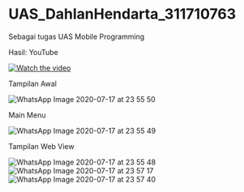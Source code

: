 # UAS_DahlanHendarta_311710763
Sebagai tugas UAS Mobile Programming

Hasil:
YouTube

[![Watch the video](https://i.imgur.com/vKb2F1B.png)](https://youtu.be/DB0mQpswQ84)

Tampilan Awal

![WhatsApp Image 2020-07-17 at 23 55 50](https://user-images.githubusercontent.com/64016258/87812193-ff72a680-c889-11ea-99b3-8bf982d2692d.jpeg)

Main Menu

![WhatsApp Image 2020-07-17 at 23 55 49](https://user-images.githubusercontent.com/64016258/87812240-10bbb300-c88a-11ea-9b39-4cafa93d3595.jpeg)

Tampilan Web View

![WhatsApp Image 2020-07-17 at 23 55 48](https://user-images.githubusercontent.com/64016258/87812274-1d400b80-c88a-11ea-9ff8-310957c6fb03.jpeg)
![WhatsApp Image 2020-07-17 at 23 57 17](https://user-images.githubusercontent.com/64016258/87812279-1e713880-c88a-11ea-9e60-531ad464e8dc.jpeg)
![WhatsApp Image 2020-07-17 at 23 57 40](https://user-images.githubusercontent.com/64016258/87812284-1f09cf00-c88a-11ea-89c3-6adb162be3fd.jpeg)
